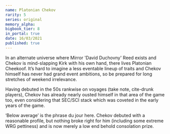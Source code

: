 ```yaml
---
name: Platonian Chekov
rarity: 5
series: original
memory_alpha:
bigbook_tier: 8
in_portal: true
date: 16/03/2021
published: true
---
```


In an alternate universe where Mirror 'David Duchovny' Reed exists and Chekov is mind-slapping Kirk with his own hand, there lives Platonian Cheekoof. It’s hard to imagine a less eventable lineup of traits and Chekov himself has never had grand event ambitions, so be prepared for long stretches of weekend irrelevance.

Having debuted in the 50s rankwise on voyages (take note, cite-drunk players), Chekov has already nearly ousted himself in that area of the game too, even considering that SEC/SCI stack which was coveted in the early years of the game.

‘Below average’ is the phrase du jour here. Chekov debuted with a reasonable profile, but nothing broke right for him (including some extreme WRG pettiness) and is now merely a low end behold consolation prize.
